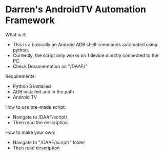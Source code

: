 # Darren's AndroidTV Automation Framework

What is it:
* This is a basically an Android ADB shell commands automated using python.
* Currently, the script only works on 1 device directly connected to the PC.
* Check Documentation on "/DAAF/"

Requirements:
* Python 3 installed
* ADB installed and in the path
* Android TV

How to use pre-made script:
* Navigate to /DAAF/script/
* Then read the description

How to make your own:
* Navigate to "/DAAF/script/" folder
* Then read description
